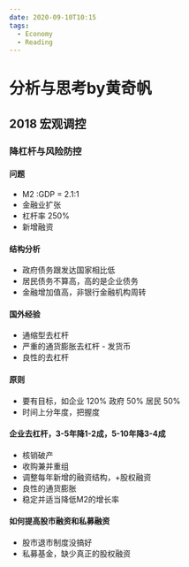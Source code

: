 ```yaml
---
date: 2020-09-10T10:15
tags:
  - Economy
  - Reading
---
```


# 分析与思考by黄奇帆

## 2018 宏观调控

### 降杠杆与风险防控

#### 问题

* M2 :GDP = 2.1:1 
* 金融业扩张 
* 杠杆率 250%
* 新增融资

#### 结构分析

* 政府债务跟发达国家相比低
* 居民债务不算高，高的是企业债务
* 金融增加值高，非银行金融机构周转

#### 国外经验

* 通缩型去杠杆
* 严重的通货膨胀去杠杆 - 发货币
* 良性的去杠杆
  
#### 原则

* 要有目标，如企业 120% 政府 50% 居民 50%
* 时间上分年度，把握度
  
#### 企业去杠杆，3-5年降1-2成，5-10年降3-4成

* 核销破产
* 收购兼并重组
* 调整每年新增的融资结构，+股权融资
* 良性的通货膨胀
* 稳定并适当降低M2的增长率
  
#### 如何提高股市融资和私募融资  
* 股市退市制度没搞好
* 私募基金，缺少真正的股权融资
    
